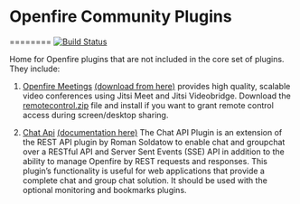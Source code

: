 # Openfire Community Plugins
========
[![Build Status](https://travis-ci.org/igniterealtime/community-plugins.svg?branch=master)](https://travis-ci.org/igniterealtime/community-plugins)

Home for Openfire plugins that are not included in the core set of plugins. They include:

1. [Openfire Meetings](https://github.com/igniterealtime/community-plugins/tree/master/ofmeet) [(download from here)](https://github.com/igniterealtime/community-plugins/raw/master/openfire_4_0_2/target/openfire/plugins/ofmeet.jar) provides high quality, scalable video conferences using Jitsi Meet and Jitsi Videobridge. Download the [remotecontrol.zip](https://github.com/igniterealtime/community-plugins/raw/master/openfire_4_0_2/target/openfire/plugins/remotecontrol.zip) file and install if you want to grant remote control access during screen/desktop sharing.

2. [Chat Api](https://github.com/igniterealtime/community-plugins/tree/master/chatapi) [(documentation here)](https://github.com/igniterealtime/community-plugins/wiki/Chat-API-(REST-SSE)--for-Openfire-Documentation) The Chat API Plugin is an extension of the REST API plugin by Roman Soldatow to enable chat and groupchat over a RESTful API and Server Sent Events (SSE) API in addition to the ability to manage Openfire by REST requests and responses. This plugin’s functionality is useful for web applications that provide a complete chat and group chat solution. It should be used with the optional monitoring and bookmarks plugins.
